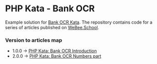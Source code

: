 # PHP Kata - Bank OCR
Example solution for [Bank OCR Kata](https://codingdojo.org/kata/BankOCR/). The repository contains code for a series of articles published on [WeBee.School](https://webee.school/).

### Version to articles map
* 1.0.0 -> [PHP Kata: Bank OCR Introduction](https://webee.school/coding/php/kata/bank-ocr-introduction.html)
* 2.0.0 -> [PHP Kata: Bank OCR Numbers part](https://webee.school/coding/php/kata/bank-ocr-numbers-part.html)
